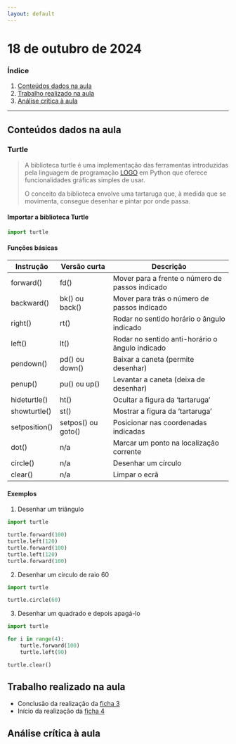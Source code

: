 ```yaml
---
layout: default
---
```


# 18 de outubro de 2024

<h3><b>Índice</b></h3>

1. [Conteúdos dados na aula](#conteúdos-dados-na-aula)
2. [Trabalho realizado na aula](#trabalho-realizado-na-aula)
3. [Análise crítica à aula](#análise-crítica-à-aula)

---

## Conteúdos dados na aula

### Turtle

> A biblioteca turtle é uma implementação das ferramentas introduzidas pela linguagem de programação [LOGO](https://pt.wikipedia.org/wiki/Logo) em Python que oferece funcionalidades gráficas simples de usar.
> 
> O conceito da biblioteca envolve uma tartaruga que, à medida que se movimenta, consegue desenhar e pintar por onde passa.

#### Importar a biblioteca Turtle

```python
import turtle
```

#### Funções básicas

| Instrução | Versão curta | Descrição |
| --- | --- | --- |
| forward() | fd() | Mover para a frente o número de passos indicado |
| backward() | bk() ou back() | Mover para trás o número de passos indicado |
| right() | rt() | Rodar no sentido horário o ângulo indicado |
| left() | lt() | Rodar no sentido anti-horário o ângulo indicado |
| pendown() | pd() ou down() | Baixar a caneta (permite desenhar) |
| penup() | pu() ou up() | Levantar a caneta (deixa de desenhar) |
| hideturtle() | ht() | Ocultar a figura da ‘tartaruga’ |
| showturtle() | st() | Mostrar a figura da ‘tartaruga’ |
| setposition() | setpos() ou goto() | Posicionar nas coordenadas indicadas |
| dot() | n/a | Marcar um ponto na localização corrente |
| circle() | n/a | Desenhar um círculo |
| clear() | n/a | Limpar o ecrã |

#### Exemplos

1. Desenhar um triângulo

```python
import turtle

turtle.forward(100)
turtle.left(120)
turtle.forward(100)
turtle.left(120)
turtle.forward(100)
```

2. Desenhar um círculo de raio 60

```python
import turtle

turtle.circle(60)
```

3. Desenhar um quadrado e depois apagá-lo

```python
import turtle

for i in range(4):
    turtle.forward(100)
    turtle.left(90)

turtle.clear()
```

## Trabalho realizado na aula

- Conclusão da realização da [ficha 3](../trabalhos/D1_PedroAlmeida_Ficha03.py)
- Início da realização da [ficha 4](../trabalhos/D1_PedroAlmeida_Ficha04.py)

## Análise crítica à aula

